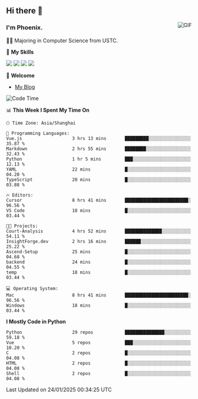 ## Hi there 👋
<img align="right" alt="GIF" src="https://raw.githubusercontent.com/JoeyBling/JoeyBling/master/pic/pusheencode.gif" />

### I'm Phoenix.

👨‍🎓 Majoring in Computer Science from USTC.

🌟 **My Skills**

![](https://img.shields.io/badge/-Python-3e74a2?style=flat-square&logo=Python&logoColor=fff)
![](https://img.shields.io/badge/-C++-9f62a5?style=flat&logo=cplusplus&logoColor=white)
![](https://img.shields.io/badge/-Linux-185886?style=flat-square&logo=Linux&logoColor=fff)
![](https://img.shields.io/badge/-Rust-ff4136?style=flat-square&logo=Rust&logoColor=fff)

💬 **Welcome**

- [My Blog](https://ysy-phoenix.github.io/)

<!--START_SECTION:waka-->
![Code Time](http://img.shields.io/badge/Code%20Time-1%2C161%20hrs%2035%20mins-blue)

📊 **This Week I Spent My Time On** 

```text
🕑︎ Time Zone: Asia/Shanghai

💬 Programming Languages: 
Vue.js                   3 hrs 13 mins       █████████░░░░░░░░░░░░░░░░   35.87 % 
Markdown                 2 hrs 55 mins       ████████░░░░░░░░░░░░░░░░░   32.43 % 
Python                   1 hr 5 mins         ███░░░░░░░░░░░░░░░░░░░░░░   12.13 % 
YAML                     22 mins             █░░░░░░░░░░░░░░░░░░░░░░░░   04.20 % 
TypeScript               20 mins             █░░░░░░░░░░░░░░░░░░░░░░░░   03.88 % 

🔥 Editors: 
Cursor                   8 hrs 41 mins       ████████████████████████░   96.56 % 
VS Code                  18 mins             █░░░░░░░░░░░░░░░░░░░░░░░░   03.44 % 

🐱‍💻 Projects: 
Court-Analysis           4 hrs 52 mins       ██████████████░░░░░░░░░░░   54.11 % 
InsightForge.dev         2 hrs 16 mins       ██████░░░░░░░░░░░░░░░░░░░   25.22 % 
Ascend-Setup             25 mins             █░░░░░░░░░░░░░░░░░░░░░░░░   04.68 % 
backend                  24 mins             █░░░░░░░░░░░░░░░░░░░░░░░░   04.55 % 
temp                     18 mins             █░░░░░░░░░░░░░░░░░░░░░░░░   03.44 % 

💻 Operating System: 
Mac                      8 hrs 41 mins       ████████████████████████░   96.56 % 
Windows                  18 mins             █░░░░░░░░░░░░░░░░░░░░░░░░   03.44 % 
```

**I Mostly Code in Python** 

```text
Python                   29 repos            ███████████████░░░░░░░░░░   59.18 % 
Vue                      5 repos             ███░░░░░░░░░░░░░░░░░░░░░░   10.20 % 
C                        2 repos             █░░░░░░░░░░░░░░░░░░░░░░░░   04.08 % 
HTML                     2 repos             █░░░░░░░░░░░░░░░░░░░░░░░░   04.08 % 
Shell                    2 repos             █░░░░░░░░░░░░░░░░░░░░░░░░   04.08 % 
```




 Last Updated on 24/01/2025 00:34:25 UTC
<!--END_SECTION:waka-->

<!--
**ysy-phoenix/ysy-phoenix** is a ✨ _special_ ✨ repository because its `README.md` (this file) appears on your GitHub profile.

Here are some ideas to get you started:

- 🔭 I’m currently working on ...
- 🌱 I’m currently learning ...
- 👯 I’m looking to collaborate on ...
- 🤔 I’m looking for help with ...
- 💬 Ask me about ...
- 📫 How to reach me: ...
- 😄 Pronouns: ...
- ⚡ Fun fact: ...
-->
